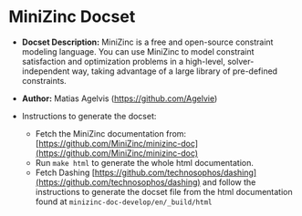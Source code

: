 MiniZinc Docset
=======================

- __Docset Description:__
MiniZinc is a free and open-source constraint modeling language. You can use MiniZinc to model constraint satisfaction and optimization problems in a high-level, solver-independent way, taking advantage of a large library of pre-defined constraints.

- __Author:__ Matias Agelvis (https://github.com/Agelvie)

- Instructions to generate the docset:
    - Fetch the MiniZinc documentation from: [https://github.com/MiniZinc/minizinc-doc](https://github.com/MiniZinc/minizinc-doc)
    - Run `make html` to generate the whole html documentation.
    - Fetch Dashing [https://github.com/technosophos/dashing](https://github.com/technosophos/dashing) and follow the instructions to generate the docset file from the html documentation found at `minizinc-doc-develop/en/_build/html`